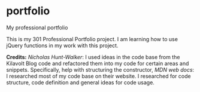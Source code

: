 # portfolio
My professional portfolio

This is my 301 Professional Portfolio project. I am learning how to use jQuery functions in my work with this project.





**Credits:**
*Nicholas Hunt-Walker*: I used ideas in the code base from the Kilavolt Blog code and refactored them into my code for certain areas and snippets. Specifically, help with structuring the constructor,
*MDN web docs*: I researched most of my code base on their website. I researched for code structure, code definition and general ideas for code usage.
